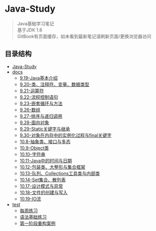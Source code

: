 # Java-Study

> Java基础学习笔记  
> 基于JDK 1.8  
> GitBook有页面缓存，如未看到最新笔记请刷新页面/更换浏览器访问  

## 目录结构

* [Java-Study](README.md)
* [docs](docs/README.md)
  * [9.19-Java基本介绍](docs/9.19-Java基本介绍.md)
  * [9.20-类、注释符、变量、数据类型](docs/9.20-类、注释符、变量、数据类型.md)
  * [9.21-运算符](docs/9.21-运算符.md)
  * [9.22-流程控制语句](docs/9.22-流程控制语句.md)
  * [9.23-嵌套循环与方法](docs/9.23-嵌套循环与方法.md)
  * [9.26-数组](docs/9.26-数组.md)
  * [9.27-排序与递归调用](docs/9.27-排序与递归调用.md)
  * [9.28-面向对象](docs/9.28-面向对象.md)
  * [9.29-Static关键字与继承](docs/9.29-Static关键字与继承.md)
  * [9.30-对象在内存中的实例化过程与final关键字](docs/9.30-对象在内存中的实例化过程与final关键字.md)
  * [10.8-抽象类、接口与多态](docs/10.8-抽象类、接口与多态.md)
  * [10.9-Object类](docs/10.9-Object类.md)
  * [10.10-字符串](docs/10.10-字符串.md)
  * [10.11-Java中的时间与日期](docs/10.11-Java中的时间与日期.md)
  * [10.12-包装类、大整形与集合框架](docs/10.12-包装类、大整形与集合框架.md)
  * [10.13-队列、Collections工具类与内部类](docs/10.13-队列、Collections工具类与内部类.md)
  * [10.14-Set集合、散列表](docs/10.14-Set集合、散列表.md)
  * [10.17-设计模式与异常](docs/10.17-设计模式与异常.md)
  * [10.18-文件的创建与写入](docs/10.18-文件的创建与写入.md)
  * [10.19-IO流](docs/10.19-IO流.md)
* [test](test/README.md)
  * [每周练习](test/每周练习.md)
  * [语法基础练习](test/语法基础练习.md)
  * [第一阶段重构案例](test/第一阶段重构案例.md)

